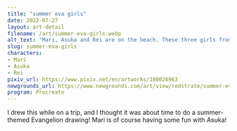 ```yaml
---
title: "summer eva girls"
date: 2022-07-27
layout: art-detail
filename: /art/summer-eva-girls.webp
alt_text: "Mari, Asuka and Rei are on the beach. These three girls from left to right have brown hair, orange and blue hair with varying hues of pale skin. Mari is wearing a white bikini, Asuka some form of one piece and Rei is wearing a two-piece swimsuit. Mari is playing with Asuka's hair, which is causing Asuka some embarrassment."
slug: summer-eva-girls
characters:
- Mari
- Asuka
- Rei
pixiv_url: https://www.pixiv.net/en/artworks/100026963
newgrounds_url: https://www.newgrounds.com/art/view/redstrate/summer-eva-girls
program: Procreate
---
```

I drew this while on a trip, and I thought it was about time to do a summer-themed Evangelion drawing! Mari is of course having some fun with Asuka!

